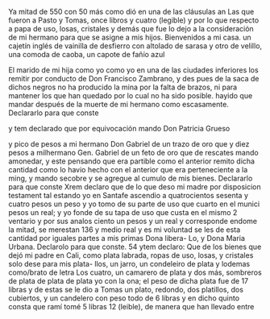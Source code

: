 Ya mitad de 550 con 50 más como dió en una de las cláusulas an
Las que fueron a Pasto y Tomas, once libros y cuatro (legible) y por lo que respecto a papa de uso, losas, cristales y demás que fue lo dejo a la consideración de mi hermano para que se asigne a mis hijos.
Bienvenidos a mi casa.
un cajetín inglés de vainilla de desfierro con altolado de sarasa y otro de velillo, una comoda de caoba, un capote de fañío azul

El marido de mi hija como yo como yo en una de las ciudades inferiores los remitir por conducto de Don Francisco Zambrano, y des pues de la saca de dichos negros no ha producido la mina por la falta de brazos, ni para mantener los que han quedado por lo cual no ha sido posible.
hayido que mandar después de la muerte de mi hermano como escasamente. Declararlo para que conste

y tem declarado que por equivocación mando Don Patricia Grueso

y pico de pesos a mi hermano Don Gabriel de un trazo de oro que
y diez pesos a milhermano Gen. Gabriel de un feto de oro que de rescates mando amonedar, y este pensando que era partible como el anterior remito dicha cantidad como lo havio hecho con el anterior que era perteneciente a la ming, y mando secobre y se agregue al
cumulo de mis bienes. Declararlo para que conste
Xrem declaro que de lo que deso mi madre por disposicion testament
tal estando yo en Santafe ascendio a quatrocientos sesenta y cuatro
pesos un peso y yo tomo de su parte de uso que cuarto en el munici
pesos un real; y yo fonde de su tapa de uso que custa en el mismo 2 ventario y por sus analos ciento un pesos y un real y corresponde endome la mitad, se merestan 136 y medio real y es mi voluntad se les de esta cantidad por iguales partes a mis primas Dona libera-
Lo, y Dona Maria Urbana. Declarolo para que conste. 54 ytem declaro: Que de los bienes que dejó mi padre en Cali, como plata labrada, ropas de uso, losas, y cristales solo dese para mis plata- llos, un jarro, un condeleiro de plata y lodemas como/brato de letra
Los cuatro, un camarero de plata y dos más, sombreros de plata de plata de plata
yo con la ona; el peso de dicha plata fue de 17 libras y de estas se le dio a Tomas un plato, redondo, dos platillos, dos cubiertos, y un candelero con peso todo de 6 libras y en dicho quinto consta que ramí tomé 5 libras 12 (leible), de manera que han llevado entre